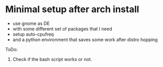 # Minimal setup after arch install
* use gnome as DE
* with some different set of packages that I need
* setup auto-cpufreq
* and a python environment that saves some work after distro hopping

ToDo:
1. Check if the bash script works or not.
